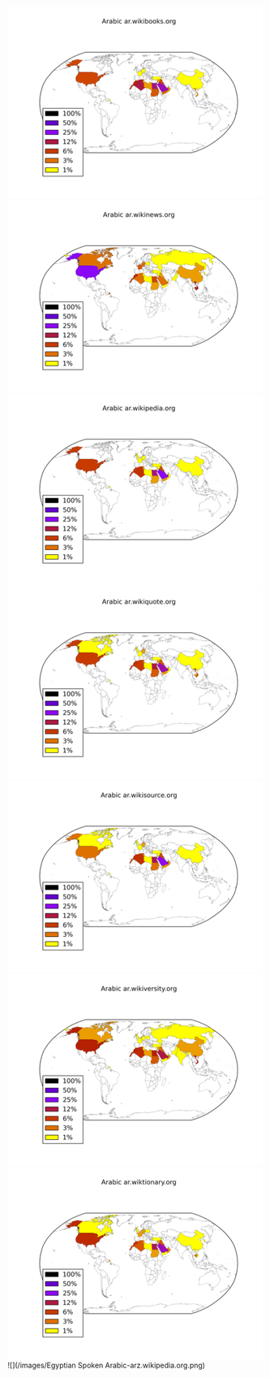 ![](/images/Arabic-ar.wikibooks.org.png)
![](/images/Arabic-ar.wikinews.org.png)
![](/images/Arabic-ar.wikipedia.org.png)
![](/images/Arabic-ar.wikiquote.org.png)
![](/images/Arabic-ar.wikisource.org.png)
![](/images/Arabic-ar.wikiversity.org.png)
![](/images/Arabic-ar.wiktionary.org.png)
![](/images/Egyptian Spoken Arabic-arz.wikipedia.org.png)
